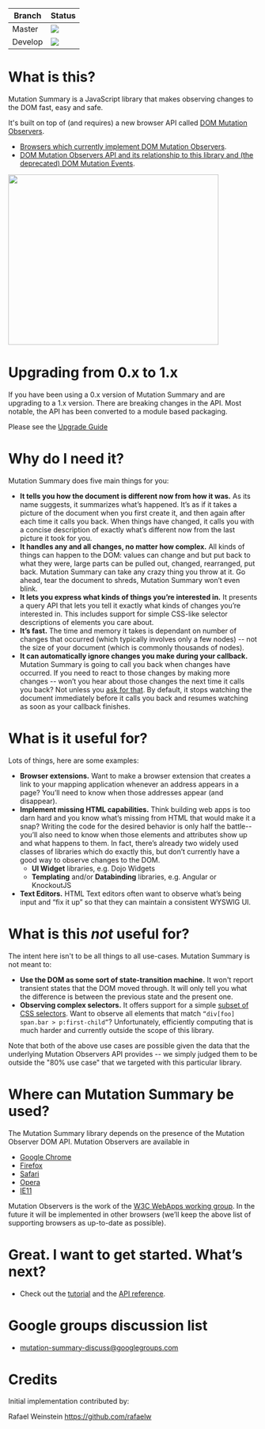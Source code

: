 | Branch      | Status |
| ----------- | ----------- |
| Master      | ![](https://github.com/mmacfadden/mutation-summary/actions/workflows/main.yml/badge.svg?branch=master)       |
| Develop     | ![](https://github.com/mmacfadden/mutation-summary/actions/workflows/main.yml/badge.svg?branch=develop)        |

# What is this? #
Mutation Summary is a JavaScript library that makes observing changes to the DOM fast, easy and safe.

It's built on top of (and requires) a new browser API called [DOM Mutation Observers](http://dom.spec.whatwg.org/#mutation-observers).

  * [Browsers which currently implement DOM Mutation Observers](docs/DOMMutationObservers.md#browser-availability).
  * [DOM Mutation Observers API and its relationship to this library and (the deprecated) DOM Mutation Events](docs/DOMMutationObservers.md).

<a href='http://www.youtube.com/watch?feature=player_embedded&v=eRZ4pO0gVWw' target='_blank'><img src='http://img.youtube.com/vi/eRZ4pO0gVWw/0.jpg' width='425' height=344 /></a>

# Upgrading from 0.x to 1.x #

If you have been using a 0.x version of Mutation Summary and are upgrading to a 1.x version. There are breaking changes in the API. Most notable, the API has been converted to a module based packaging.

Please see the [Upgrade Guide](docs/Upgrading.md)

# Why do I need it? #

Mutation Summary does five main things for you:

  * **It tells you how the document is different now from how it was.** As its name suggests, it summarizes what’s happened. It’s as if it takes a picture of the document when you first create it, and then again after each time it calls you back. When things have changed, it calls you with a concise description of exactly what’s different now from the last picture it took for you.
  * **It handles any and all changes, no matter how complex.** All kinds of things can happen to the DOM: values can change and but put back to what they were, large parts can be pulled out, changed, rearranged, put back. Mutation Summary can take any crazy thing you throw at it. Go ahead, tear the document to shreds, Mutation Summary won’t even blink.
  * **It lets you express what kinds of things you’re interested in.** It presents a query API that lets you tell it exactly what kinds of changes you’re interested in. This includes support for simple CSS-like selector descriptions of elements you care about.
  * **It’s fast.** The time and memory it takes is dependant on number of changes that occurred (which typically involves only a few nodes) -- not the size of your document (which is commonly thousands of nodes).
  * **It can automatically ignore changes you make during your callback.** Mutation Summary is going to call you back when changes have occurred. If you need to react to those changes by making more changes -- won’t you hear about those changes the next time it calls you back? Not unless you [ask for that](docs/APIReference.md#configuration-options). By default, it stops watching the document immediately before it calls you back and resumes watching as soon as your callback finishes.

# What is it useful for? #

Lots of things, here are some examples:

  * **Browser extensions.** Want to make a browser extension that creates a link to your mapping application whenever an  address appears in a page? You’ll need to know when those addresses appear (and disappear).
  * **Implement missing HTML capabilities.** Think building web apps is too darn hard and you know what’s missing from HTML that would make it a snap? Writing the code for the desired behavior is only half the battle--you’ll also need to know when those elements and attributes show up and what happens to them. In fact, there’s already two widely used classes of libraries which do exactly this, but don’t currently have a good way to observe changes to the DOM.
    * **UI Widget** libraries, e.g. Dojo Widgets
    * **Templating** and/or **Databinding** libraries, e.g. Angular or KnockoutJS
  * **Text Editors.** HTML Text editors often want to observe what’s being input and “fix it up” so that they can maintain a consistent WYSWIG UI.

# What is this _not_ useful for? #

The intent here isn't to be all things to all use-cases. Mutation Summary is not meant to:

  * **Use the DOM as some sort of state-transition machine.** It won't report transient states that the DOM moved through. It will only tell you what the difference is between the previous state and the present one.
  * **Observing complex selectors.** It offers support for a simple [subset of CSS selectors](docs/APIReference.md#supported-selector-syntax). Want to observe all elements that match `“div[foo] span.bar > p:first-child”`? Unfortunately, efficiently computing that is much harder and currently outside the scope of this library.

Note that both of the above use cases are possible given the data that the underlying Mutation Observers API provides -- we simply judged them to be outside the "80% use case" that we targeted with this particular library.

# Where can Mutation Summary be used? #

The Mutation Summary library depends on the presence of the Mutation Observer DOM API. Mutation Observers are available in

 * [Google Chrome](https://www.google.com/chrome)
 * [Firefox](http://www.mozilla.org/en-US/firefox/new/) 
 * [Safari](http://www.apple.com/safari/)
 * [Opera](http://www.opera.com/)
 * [IE11](http://www.microsoft.com/ie)

Mutation Observers is the work of the [W3C WebApps working group](http://www.w3.org/2008/webapps/). In the future it will be implemented in other browsers (we’ll keep the above list of supporting browsers as up-to-date as possible).

# Great. I want to get started. What’s next? #

  * Check out the [tutorial](docs/Tutorial.md) and the [API reference](docs/APIReference.md).

# Google groups discussion list #

 * [mutation-summary-discuss@googlegroups.com](https://groups.google.com/group/mutation-summary-discuss)

# Credits
Initial implementation contributed by:

Rafael Weinstein
https://github.com/rafaelw